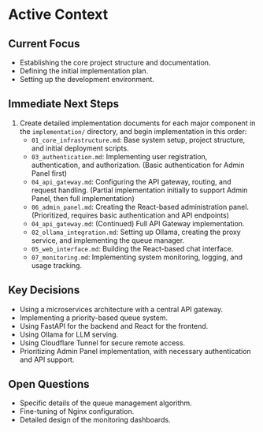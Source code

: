 # Active Context

## Current Focus
- Establishing the core project structure and documentation.
- Defining the initial implementation plan.
- Setting up the development environment.

## Immediate Next Steps
1. Create detailed implementation documents for each major component in the `implementation/` directory, and begin implementation in this order:
    - `01_core_infrastructure.md`: Base system setup, project structure, and initial deployment scripts.
    - `03_authentication.md`: Implementing user registration, authentication, and authorization. (Basic authentication for Admin Panel first)
    - `04_api_gateway.md`: Configuring the API gateway, routing, and request handling. (Partial implementation initially to support Admin Panel, then full implementation)
    - `06_admin_panel.md`: Creating the React-based administration panel. (Prioritized, requires basic authentication and API endpoints)
    - `04_api_gateway.md`: (Continued) Full API Gateway implementation.
    - `02_ollama_integration.md`: Setting up Ollama, creating the proxy service, and implementing the queue manager.
    - `05_web_interface.md`: Building the React-based chat interface.
    - `07_monitoring.md`: Implementing system monitoring, logging, and usage tracking.

## Key Decisions
- Using a microservices architecture with a central API gateway.
- Implementing a priority-based queue system.
- Using FastAPI for the backend and React for the frontend.
- Using Ollama for LLM serving.
- Using Cloudflare Tunnel for secure remote access.
- Prioritizing Admin Panel implementation, with necessary authentication and API support.

## Open Questions
- Specific details of the queue management algorithm.
- Fine-tuning of Nginx configuration.
- Detailed design of the monitoring dashboards.